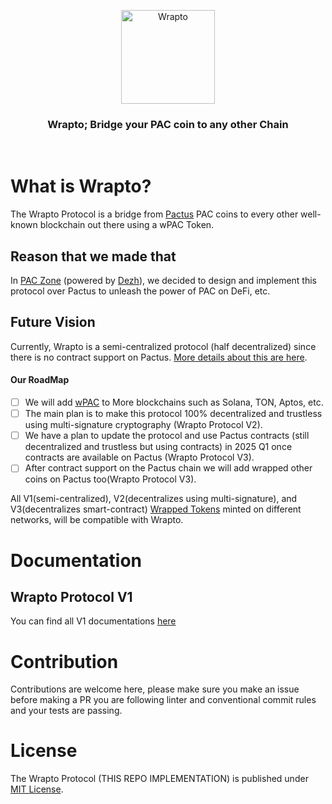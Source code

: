 <p align="center"> 
    <img alt="Wrapto" src="./.img/logo.svg" width="150" height="150" />
</p>

<h3 align="center">
Wrapto; Bridge your PAC coin to any other Chain
</h3>

<br/>

# What is Wrapto?

The Wrapto Protocol is a bridge from [Pactus](https://pactus.org) PAC coins to every other well-known blockchain out there using a wPAC Token.

## Reason that we made that

In [PAC Zone](https://github.com/PACZone) (powered by [Dezh](https://dezh.tech)), we decided to design and implement this protocol over Pactus to unleash the power of PAC on DeFi, etc.

## Future Vision

Currently, Wrapto is a semi-centralized protocol (half decentralized) since there is no contract support on Pactus. [More details about this are here](#how-it-works).

#### Our RoadMap

- [ ] We will add [wPAC](https://github.com/PACZone/TeleWrapped) to More blockchains such as Solana, TON, Aptos, etc.
- [ ] The main plan is to make this protocol 100% decentralized and trustless using multi-signature cryptography (Wrapto Protocol V2).
- [ ] We have a plan to update the protocol and use Pactus contracts (still decentralized and trustless but using contracts) in 2025 Q1 once contracts are available on Pactus (Wrapto Protocol V3).
- [ ] After contract support on the Pactus chain we will add wrapped other coins on Pactus too(Wrapto Protocol V3).

All V1(semi-centralized), V2(decentralizes using multi-signature), and V3(decentralizes smart-contract) [Wrapped Tokens](https://github.com/PACZone/TeleWrapped) minted on different networks, will be compatible with Wrapto.

# Documentation

## Wrapto Protocol V1

You can find all V1 documentations [here](./docs/V1)

# Contribution

Contributions are welcome here, please make sure you make an issue before making a PR you are following linter and conventional commit rules and your tests are passing.

# License

The Wrapto Protocol (THIS REPO IMPLEMENTATION) is published under [MIT License](./LICENSE).
